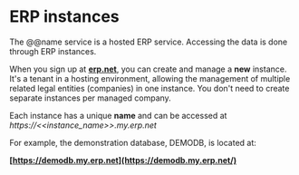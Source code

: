 # ERP instances

The @@name service is a hosted ERP service. Accessing the data is done through ERP instances. 

When you sign up at **[erp.net](https://erp.net/)**, you can create and manage a **new** instance. It's a tenant in a hosting environment, allowing the management of multiple related legal entities (companies) in one instance. You don't need to create separate instances per managed company.

Each instance has a unique **name** and can be accessed at *https://<<instance_name>>.my.erp.net*

For example, the demonstration database, DEMODB, is located at:

**[https://demodb.my.erp.net](https://demodb.my.erp.net/)**
